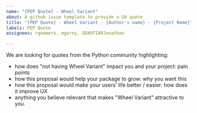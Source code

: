 ```yaml
---
name: "[PEP Quote] - Wheel Variant"
about: A github issue template to provide a GH quote
title: "[PEP Quote] - Wheel Variant - {Author's name} - {Project Name}"
labels: PEP Quote
assignees: rgommers, mgorny, DEKHTIARJonathan

---
```


We are looking for quotes from the Python community highlighting:
- how does "not having Wheel Variant" impact you and your project: pain points
- how this proposal would help your package to grow: why you want this
- how this proposal would make your users' life better / easier: how does it improve UX
- anything you believe relevant that makes "Wheel Variant" attractive to you.
